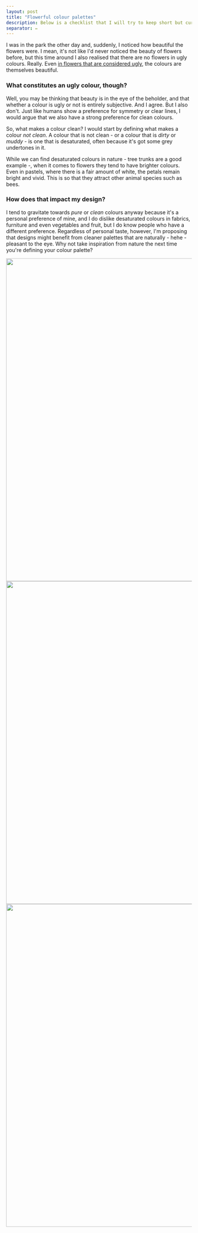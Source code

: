 ```yaml
---
layout: post
title: "Flowerful colour palettes"
description: Below is a checklist that I will try to keep short but current.
separator: ✏️
---
```


I was in the park the other day and, suddenly, I noticed how beautiful the flowers were. I mean, it's not like I'd never noticed the beauty of flowers before, but this time around I also realised that there are no flowers in ugly colours. Really. Even [in flowers that are considered ugly](https://www.google.com/search?q=ugly+flower&sxsrf=ALeKk023HXCJ7sWvJNV145frJzTlxeZyxg:1592162707329&source=lnms&tbm=isch&sa=X&ved=2ahUKEwjQ9eCkhILqAhVSSxUIHT7vCu8Q_AUoAXoECBMQAw&biw=1440&bih=766), the colours are themselves beautiful.

### What constitutes an ugly colour, though?

Well, you may be thinking that beauty is in the eye of the beholder, and that whether a colour is ugly or not is entirely subjective. And I agree. But I also don't. Just like humans show a preference for symmetry or clear lines, I would argue that we also have a strong preference for clean colours.   

So, what makes a colour clean? I would start by defining what makes a colour *not clean*. A colour that is not clean - or a colour that is *dirty* or *muddy* - is one that is desaturated, often because it's got some grey undertones in it.

While we can find desaturated colours in nature - tree trunks are a good example -, when it comes to flowers they tend to have brighter colours. Even in pastels, where there is a fair amount of white, the petals remain bright and vivid. This is so that they attract other animal species such as bees.

### How does that impact my design?

I tend to gravitate towards *pure* or *clean* colours anyway because it's a personal preference of mine, and I do dislike desaturated colours in fabrics, furniture and even vegetables and fruit, but I do know people who have a different preference. Regardless of personal taste, however, I'm proposing that designs might benefit from cleaner palettes that are naturally - hehe - pleasant to the eye. Why not take inspiration from nature the next time you're defining your colour palette?

<img src="https://www.interflora.co.uk/blog/blgcnt/uploads/sites/2/2018/11/iStock-823540498.jpeg" width="873"  />
<img src="https://hips.hearstapps.com/hmg-prod.s3.amazonaws.com/images/diy-paper-flowers-1582662788.jpg" width="873"  />
<img src="https://www.interflora.co.uk/blog/blgcnt/uploads/sites/2/2019/12/Classic-Blue-Pantone-Colour-of-the-Year-in-flowers.jpg" width="873"  />
